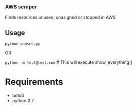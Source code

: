 ### AWS scraper

Finds resources unused, unasigned or stopped in AWS

## Usage

`python unused.py`

OR

`python -m test@test.com` # This will execute show_everything()

# Requirements

* boto3
* python 2.7
